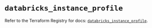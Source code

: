 # `databricks_instance_profile`

Refer to the Terraform Registry for docs: [`databricks_instance_profile`](https://registry.terraform.io/providers/databricks/databricks/1.64.1/docs/resources/instance_profile).
